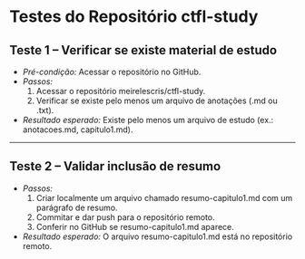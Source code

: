 # Testes do Repositório ctfl-study

## Teste 1 – Verificar se existe material de estudo
- *Pré-condição:* Acessar o repositório no GitHub.
- *Passos:*
  1. Acessar o repositório meirelescris/ctfl-study.
  2. Verificar se existe pelo menos um arquivo de anotações (.md ou .txt).
- *Resultado esperado:* Existe pelo menos um arquivo de estudo (ex.: anotacoes.md, capitulo1.md).

---

## Teste 2 – Validar inclusão de resumo
- *Passos:*
  1. Criar localmente um arquivo chamado resumo-capitulo1.md com um parágrafo de resumo.
  2. Commitar e dar push para o repositório remoto.
  3. Conferir no GitHub se resumo-capitulo1.md aparece.
- *Resultado esperado:* O arquivo resumo-capitulo1.md está no repositório remoto.
